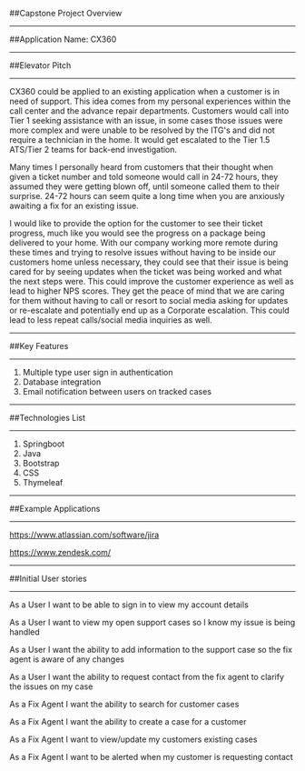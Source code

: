 ##Capstone Project Overview
**********************************************
##Application Name: 
CX360
**********************************************
##Elevator Pitch
**********************************************

CX360 could be applied to an existing application when a customer is in need of support. This idea comes from my personal experiences within the call center and the advance repair departments. Customers would call into Tier 1 seeking assistance with an issue, in some cases those issues were more complex and were unable to be resolved by the ITG's and did not require a technician in the home. It would get escalated to the Tier 1.5 ATS/Tier 2 teams for back-end investigation.

Many times I personally heard from customers that their thought when given a ticket number and told someone would call in 24-72 hours, they assumed they were getting blown off, until someone called them to their surprise. 24-72 hours can seem quite a long time when you are anxiously awaiting a fix for an existing issue. 

I would like to provide the option for the customer to see their ticket progress, much like you would see the progress on a package being delivered to your home. With our company working more remote during these times and trying to resolve issues without having to be inside our customers home unless necessary, they could see that their issue is being cared for by seeing updates when the ticket was being worked and what the next steps were. This could improve the customer experience as well as lead to higher NPS scores. They get the peace of mind that we are caring for them without having to call or resort to social media asking for updates or re-escalate and potentially end up as a Corporate escalation. This could lead to less repeat calls/social media inquiries as well.

**********************************************
##Key Features
**********************************************
1. Multiple type user sign in authentication
2. Database integration
3. Email notification between users on tracked cases

**********************************************
##Technologies List
**********************************************
1. Springboot
2. Java
3. Bootstrap
4. CSS
5. Thymeleaf

**********************************************
##Example Applications
**********************************************
https://www.atlassian.com/software/jira

https://www.zendesk.com/

**********************************************
##Initial User stories
**********************************************
As a User I want to be able to sign in to view my account details

As a User I want to view my open support cases so I know my issue is being handled

As a User I want the ability to add information to the support case so the fix agent is aware of any changes

As a User I want the ability to request contact from the fix agent to clarify the issues on my case

As a Fix Agent I want the ability to search for customer cases

As a Fix Agent I want the ability to create a case for a customer

As a Fix Agent I want to view/update my customers existing cases

As a Fix Agent I want to be alerted when my customer is requesting contact

